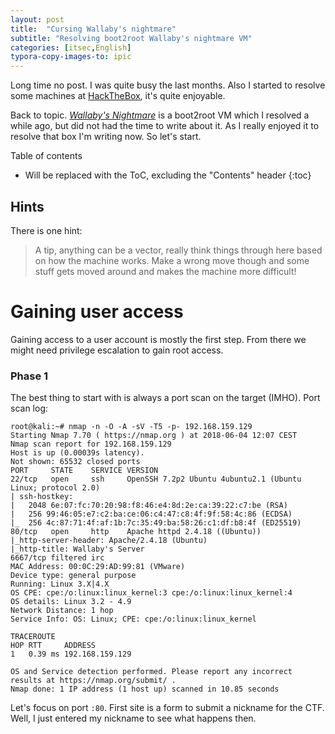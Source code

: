 ```yaml
---
layout: post
title:  "Cursing Wallaby's nightmare"
subtitle: "Resolving boot2root Wallaby's nightmare VM"
categories: [itsec,English]
typora-copy-images-to: ipic
---
```


Long time no post. I was quite busy the last months. Also I started to resolve some machines at [HackTheBox](https://hackthebox.eu), it's quite enjoyable.

Back to topic. *[Wallaby's Nightmare](https://www.vulnhub.com/entry/wallabys-nightmare-v102,176/)* is a boot2root VM which I resolved a while ago, but did not had the time to write about it. As I really enjoyed it to resolve that box I'm writing now. So let's start.

Table of contents

* Will be replaced with the ToC, excluding the "Contents" header
{:toc}

## Hints

There is one hint:

> A tip, anything can be a vector, really think things through here based on how the machine works. Make a wrong move though and some stuff gets moved around and makes the machine more difficult!

# Gaining user access

Gaining access to a user account is mostly the first step. From there we might need privilege escalation to gain root access.

### Phase 1

The best thing to start with is always a port scan on the target (IMHO). Port scan log:

```
root@kali:~# nmap -n -O -A -sV -T5 -p- 192.168.159.129
Starting Nmap 7.70 ( https://nmap.org ) at 2018-06-04 12:07 CEST
Nmap scan report for 192.168.159.129
Host is up (0.00039s latency).
Not shown: 65532 closed ports
PORT     STATE    SERVICE VERSION
22/tcp   open     ssh     OpenSSH 7.2p2 Ubuntu 4ubuntu2.1 (Ubuntu Linux; protocol 2.0)
| ssh-hostkey:
|   2048 6e:07:fc:70:20:98:f8:46:e4:8d:2e:ca:39:22:c7:be (RSA)
|   256 99:46:05:e7:c2:ba:ce:06:c4:47:c8:4f:9f:58:4c:86 (ECDSA)
|_  256 4c:87:71:4f:af:1b:7c:35:49:ba:58:26:c1:df:b8:4f (ED25519)
80/tcp   open     http    Apache httpd 2.4.18 ((Ubuntu))
|_http-server-header: Apache/2.4.18 (Ubuntu)
|_http-title: Wallaby's Server
6667/tcp filtered irc
MAC Address: 00:0C:29:AD:99:81 (VMware)
Device type: general purpose
Running: Linux 3.X|4.X
OS CPE: cpe:/o:linux:linux_kernel:3 cpe:/o:linux:linux_kernel:4
OS details: Linux 3.2 - 4.9
Network Distance: 1 hop
Service Info: OS: Linux; CPE: cpe:/o:linux:linux_kernel

TRACEROUTE
HOP RTT     ADDRESS
1   0.39 ms 192.168.159.129

OS and Service detection performed. Please report any incorrect results at https://nmap.org/submit/ .
Nmap done: 1 IP address (1 host up) scanned in 10.85 seconds
```

Let's focus on port `:80`. First site is a form to submit a nickname for the CTF. Well, I just entered my nickname to see what happens then. 
